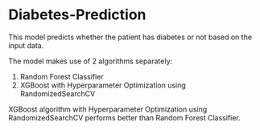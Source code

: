 # Diabetes-Prediction
This model predicts whether the patient has diabetes or not based on the input data.

The model makes use of 2 algorithms separately:

1. Random Forest Classifier
2. XGBoost with Hyperparameter Optimization using RandomizedSearchCV

XGBoost algorithm with Hyperparameter Optimization using RandomizedSearchCV performs better than Random Forest Classifier.
